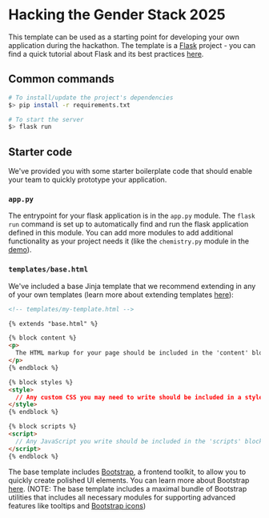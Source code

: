 # Hacking the Gender Stack 2025

This template can be used as a starting point for developing your own application during the hackathon. The template is a [Flask](https://flask.palletsprojects.com/en/stable/) project - you can find a quick tutorial about Flask and its best practices [here](https://flask.palletsprojects.com/en/stable/tutorial/).

## Common commands
```sh
# To install/update the project's dependencies
$> pip install -r requirements.txt

# To start the server
$> flask run
```

## Starter code

We've provided you with some starter boilerplate code that should enable your team to quickly prototype your application.

### `app.py`

The entrypoint for your flask application is in the `app.py` module. The `flask run` command is set up to automatically find and run the flask application defined in this module. You can add more modules to add additional functionality as your project needs it (like the `chemistry.py` module in the [demo](https://github.com/schrodinger/hacking-the-gender-stack-2025-demo)).

### `templates/base.html`

We've included a base Jinja template that we recommend extending in any of your own templates (learn more about extending templates [here](https://jinja.palletsprojects.com/en/stable/templates/#template-inheritance)):

```html
<!-- templates/my-template.html -->

{% extends "base.html" %}

{% block content %}
<p>
  The HTML markup for your page should be included in the 'content' block
</p>
{% endblock %}

{% block styles %}
<style>
  // Any custom CSS you may need to write should be included in a style tag within the 'styles' block
</style>
{% endblock %}

{% block scripts %}
<script>
  // Any JavaScript you write should be included in the 'scripts' block
</script>
{% endblock %}
```

The base template includes [Bootstrap](https://getbootstrap.com/), a frontend toolkit, to allow you to quickly create polished UI elements. You can learn more about Bootstrap [here](https://getbootstrap.com/docs/5.3/getting-started/introduction/). (NOTE: The base template includes a maximal bundle of Bootstrap utilities that includes all necessary modules for supporting advanced features like tooltips and [Bootstrap icons](https://icons.getbootstrap.com/))
